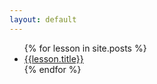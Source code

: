 ```yaml
---
layout: default
---
```

<ul>
{% for lesson in site.posts %}
<li><a href="{{lesson.url}}" target="_blank" rel="noopener">{{lesson.title}}</a></li>
{% endfor %}
</ul>

